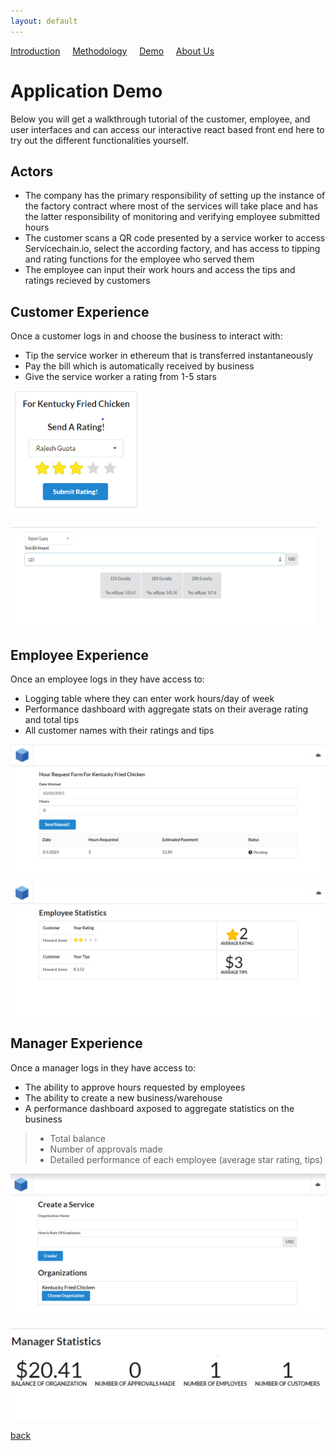 ```yaml
---
layout: default
---
```


<a href="./index.html">Introduction</a>&nbsp;&nbsp;&nbsp;&nbsp;&nbsp;<a href="./methodology.html">Methodology</a>&nbsp;&nbsp;&nbsp;&nbsp;&nbsp;<a href="./demo.html">Demo</a>&nbsp;&nbsp;&nbsp;&nbsp;&nbsp;<a href="./about-us.html">About Us</a>

# Application Demo 
Below you will get a walkthrough tutorial of the customer, employee, and user interfaces and can access our interactive react based front end here to try out the different functionalities yourself. 

## Actors 
* The company has the primary responsibility of setting up the instance of the factory contract where most of the services will take place and has the latter responsibility of monitoring and verifying employee submitted hours 
* The customer scans a QR code presented by a service worker to access Servicechain.io, select the according factory, and has access to tipping and rating functions for the employee who served them
* The employee can input their work hours and access the tips and ratings recieved by customers 

## Customer Experience 
Once a customer logs in and choose the business to interact with: 

* Tip the service worker in ethereum that is transferred instantaneously
* Pay the bill which is automatically received by business
* Give the service worker a rating from 1-5 stars

![Rating](send_rating.PNG)

![Tipping](send_tip.PNG)

## Employee Experience 
Once an employee logs in they have access to: 

* Logging table where they can enter work hours/day of week
* Performance dashboard with aggregate stats on their average rating and total tips
* All customer names with their ratings and tips 

![Hours](hr_req.png)

![Stats](emp_stats.png)

## Manager Experience 
Once a manager logs in they have access to: 

* The ability to approve hours requested by employees 
* The ability to create a new business/warehouse 
* A performance dashboard axposed to aggregate statistics on the business
> * Total balance
> * Number of approvals made
> * Detailed performance of each employee (average star rating, tips)

![Service](create_service.PNG)

![Stats](mger_stats.PNG)


[back](./)




